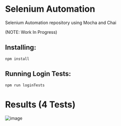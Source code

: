 # Selenium Automation

Selenium Automation repository using Mocha and Chai

(NOTE: Work In Progress)

## Installing:

` npm install `

## Running Login Tests:

`npm run loginTests`

# Results (4 Tests) 

![image](https://user-images.githubusercontent.com/96100804/235330696-e0cf558c-6458-4e1e-b266-6c6cd5ed71ee.png)

